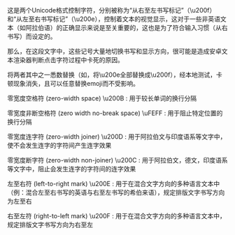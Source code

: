 这是两个Unicode格式控制字符，分别被称为“从右至左书写标记”（\u200f）和“从左至右书写标记”（\u200e），控制着文本的视觉显示，这对于一些非英语文本（如阿拉伯语）的正确显示来说是至关重要的，这也是为了符合输入习惯（从右书写）而设定的。



那么，在这段文字中，这些记号大量地切换书写和显示方向，很可能是造成安卓文本渲染器判断点击字符过程中卡死的原因。



将两者其中之一悉数替换（如，将\u200e全部替换成\u200f），经本地测试，卡顿现象消失，且可以任意替换emoji而不受影响。







零宽度空格符 (zero-width space) \u200B : 用于较长单词的换行分隔

零宽度非断空格符 (zero width no-break space) \uFEFF : 用于阻止特定位置的换行分隔

零宽度连字符 (zero-width joiner) \u200D : 用于阿拉伯文与印度语系等文字中，使不会发生连字的字符间产生连字效果

零宽度断字符 (zero-width non-joiner) \u200C : 用于阿拉伯文，德文，印度语系等文字中，阻止会发生连字的字符间的连字效果

左至右符 (left-to-right mark) \u200E : 用于在混合文字方向的多种语言文本中（例：混合左至右书写的英语与右至左书写的希伯来语），规定排版文字书写方向为左至右

右至左符 (right-to-left mark) \u200F : 用于在混合文字方向的多种语言文本中，规定排版文字书写方向为右至左